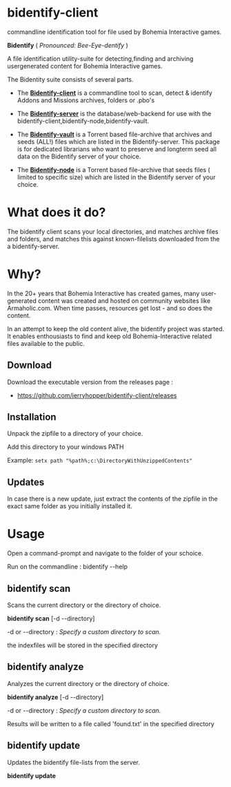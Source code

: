 # bidentify-client

commandline identification tool for file used by Bohemia Interactive games.



__Bidentify__ ( *Pronounced: Bee-Eye-dentify* ) 

A file identification utility-suite for detecting,finding and archiving usergenerated content for Bohemia Interactive games.

The Bidentity suite consists of several parts.

* The __[Bidentify-client](https://github.com/jerryhopper/bidentify-client)__ is a commandline tool to scan, detect & identify Addons and Missions archives, folders or .pbo's

* The __[Bidentify-server](https://github.com/jerryhopper/bidentify-server)__ is the database/web-backend for use with the bidentify-client,bidentify-node,bidentify-vault.

* The __[Bidentify-vault](https://github.com/jerryhopper/bidentify-vault)__ is a Torrent based file-archive that archives and seeds (ALL!) files which are listed in the Bidentify-server. This package is for dedicated librarians who want to preserve and longterm seed all data on the Bidentify server of your choice. 

* The __[Bidentify-node](https://github.com/jerryhopper/bidentify-node)__ is a Torrent based file-archive that seeds files ( limited to specific size) which are listed in the Bidentify server of your choice.


# What does it do?

The bidentify client scans your local directories, and matches archive files and folders, and matches this against known-filelists downloaded from the a bidentify-server.

# Why?

In the 20+ years that Bohemia Interactive has created games, many user-generated content was created and hosted on community websites like Armaholic.com. When time passes, resources get lost - and so does the content.

In an attempt to keep the old content alive, the bidentify project was started. It enables enthousiasts to find and keep old Bohemia-Interactive related files available to the public.


## Download
Download the executable version from the releases page : 
* https://github.com/jerryhopper/bidentify-client/releases

## Installation

Unpack the zipfile to a directory of your choice.

Add this directory to your windows PATH

Example: ```setx path "%path%;c:\DirectoryWithUnzippedContents"```


## Updates

In case there is a new update, just extract the contents of the zipfile in the exact same folder as you initially installed it.


# Usage

Open a command-prompt and navigate to the folder of your schoice.

Run on the commandline :  bidentify --help




## bidentify scan

Scans the current directory or the directory of choice. 

**bidentify scan** [-d --directory] 

-d or --directory : *Specify a custom directory to scan.* 

the indexfiles will be stored in the specified directory

## bidentify analyze

Analyzes the current directory or the directory of choice. 

**bidentify analyze** [-d --directory] 

-d or --directory : *Specify a custom directory to scan.* 

Results will be written to a file called 'found.txt' in the specified directory


## bidentify update

Updates the bidentify file-lists from the server.

**bidentify update** 
